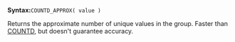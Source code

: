 **Syntax:**`COUNTD_APPROX( value )`

Returns the approximate number of unique values in the group. Faster than [COUNTD](../COUNTD/short-description.md), but doesn't guarantee accuracy.